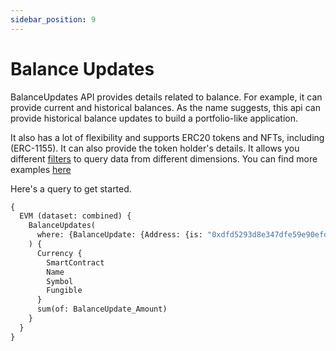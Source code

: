```yaml
---
sidebar_position: 9
---
```


# Balance Updates


BalanceUpdates API provides details related to balance. For example, it can provide current and historical balances. As the name suggests, this api can provide historical balance updates to build a portfolio-like application.

It also has a lot of flexibility and supports ERC20 tokens and NFTs, including (ERC-1155). It can also provide the token holder's details. It allows you different [filters](docs/graphql/filters.md) to query data from different dimensions. You can find more examples [here](/docs/examples/balances/balance-api)

Here's a query to get started.

```graphql
{
  EVM (dataset: combined) {
    BalanceUpdates(
      where: {BalanceUpdate: {Address: {is: "0xdfd5293d8e347dfe59e90efd55b2956a1343963d"}}}
    ) {
      Currency {
        SmartContract
        Name
        Symbol
        Fungible
      }
      sum(of: BalanceUpdate_Amount)
    }
  }
}

```


